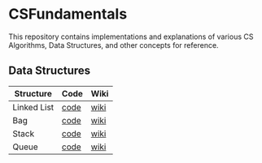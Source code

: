 # CSFundamentals

This repository contains implementations and explanations of various CS Algorithms, Data Structures, and other concepts for reference.

## Data Structures

| Structure   | Code                                                                                               | Wiki                                                                    |
| ----------- | -------------------------------------------------------------------------------------------------- | ----------------------------------------------------------------------- |
| Linked List | [code](https://github.com/patel-jinesh/CSFundamentals/tree/master/Data%20Structures/linkedlist.py) | [wiki](https://github.com/patel-jinesh/CSFundamentals/wiki/Linked-List) |
| Bag         | [code](https://github.com/patel-jinesh/CSFundamentals/blob/master/Data%20Structures/bag.py)        | [wiki](https://github.com/patel-jinesh/CSFundamentals/wiki/Bag)         |
| Stack       | [code](https://github.com/patel-jinesh/CSFundamentals/tree/master/Data%20Structures/stack.py)      | [wiki](https://github.com/patel-jinesh/CSFundamentals/wiki/Stack)       |
| Queue       | [code](https://github.com/patel-jinesh/CSFundamentals/tree/master/Data%20Structures/queue.py)      | [wiki](https://github.com/patel-jinesh/CSFundamentals/wiki/Queue)       |
